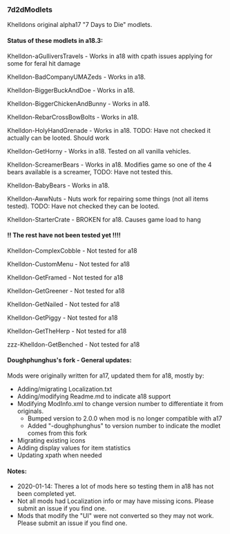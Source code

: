 ### 7d2dModlets
Khelldons original alpha17 "7 Days to Die" modlets.

#### Status of these modlets in a18.3:
Khelldon-aGulliversTravels - Works in a18 with cpath issues applying for some for feral hit damage

Khelldon-BadCompanyUMAZeds - Works in a18.

Khelldon-BiggerBuckAndDoe - Works in a18.

Khelldon-BiggerChickenAndBunny - Works in a18.

Khelldon-RebarCrossBowBolts - Works in a18.

Khelldon-HolyHandGrenade - Works in a18.  TODO: Have not checked it actually can be looted. Should work

Khelldon-GetHorny - Works in a18. Tested on all vanilla vehicles.

Khelldon-ScreamerBears - Works in a18. Modifies game so one of the 4 bears available is a screamer, TODO: Have not tested this.

Khelldon-BabyBears - Works in a18.

Khelldon-AwwNuts - Nuts work for repairing some things (not all items tested). TODO: Have not checked they can be looted.

Khelldon-StarterCrate - BROKEN for a18.  Causes game load to hang

#### !! The rest have not been tested yet !!!!

Khelldon-ComplexCobble - Not tested for a18

Khelldon-CustomMenu - Not tested for a18

Khelldon-GetFramed - Not tested for a18

Khelldon-GetGreener - Not tested for a18

Khelldon-GetNailed - Not tested for a18

Khelldon-GetPiggy - Not tested for a18

Khelldon-GetTheHerp - Not tested for a18

zzz-Khelldon-GetBenched - Not tested for a18

#### Doughphunghus's fork - General updates:
Mods were originally written for a17, updated them for a18, mostly by:
- Adding/migrating Localization.txt
- Adding/modifying Readme.md to indicate a18 support
- Modifying ModInfo.xml to change version number to  differentiate it from originals.
  - Bumped version to 2.0.0 when mod is no longer compatible with a17
  - Added "-doughphunghus" to version number to indicate the modlet comes from this fork
- Migrating existing icons
- Adding display values for item statistics
- Updating xpath when needed

#### Notes:
- 2020-01-14: Theres a lot of mods here so testing them in a18 has not been completed yet.
- Not all mods had Localization info or may have missing icons.  Please submit an issue if you find one.
- Mods that modify the "UI" were not converted so they may not work. Please submit an issue if you find one.
